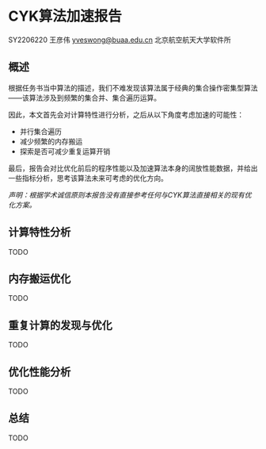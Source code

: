 # CYK算法加速报告

SY2206220 王彦伟
yveswong@buaa.edu.cn
北京航空航天大学软件所

## 概述

根据任务书当中算法的描述，我们不难发现该算法属于经典的集合操作密集型算法——该算法涉及到频繁的集合并、集合遍历运算。

因此，本文首先会对计算特性进行分析，之后从以下角度考虑加速的可能性：

* 并行集合遍历
* 减少频繁的内存搬运
* 探索是否可减少重复运算开销

最后，报告会对比优化前后的程序性能以及加速算法本身的阔放性能数据，并给出一些指标分析，思考该算法未来可考虑的优化方向。

*声明：根据学术诚信原则本报告没有直接参考任何与CYK算法直接相关的现有优化方案。*

## 计算特性分析

TODO

## 内存搬运优化

TODO

## 重复计算的发现与优化

TODO

## 优化性能分析

TODO

## 总结

TODO
